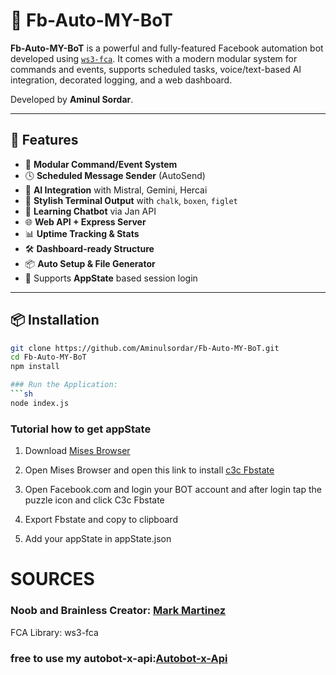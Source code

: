 # 🤖 Fb-Auto-MY-BoT

**Fb-Auto-MY-BoT** is a powerful and fully-featured Facebook automation bot developed using [`ws3-fca`](https://www.npmjs.com/package/ws3-fca). It comes with a modern modular system for commands and events, supports scheduled tasks, voice/text-based AI integration, decorated logging, and a web dashboard.

Developed by **Aminul Sordar**.

---

## 🚀 Features

- 🔌 **Modular Command/Event System**
- 🕓 **Scheduled Message Sender** (AutoSend)
- 💬 **AI Integration** with Mistral, Gemini, Hercai
- 🎨 **Stylish Terminal Output** with `chalk`, `boxen`, `figlet`
- 🧠 **Learning Chatbot** via Jan API
- 🌐 **Web API + Express Server**
- 📊 **Uptime Tracking & Stats**
- 🛠️ **Dashboard-ready Structure**
- 📦 **Auto Setup & File Generator**
- 📁 Supports **AppState** based session login

---

## 📦 Installation

```bash
git clone https://github.com/Aminulsordar/Fb-Auto-MY-BoT.git
cd Fb-Auto-MY-BoT
npm install

### Run the Application:
```sh
node index.js
```

### Tutorial how to get appState 

1. Download [Mises Browser](https://play.google.com/store/apps/details?id=site.mises.browser)

2. Open Mises Browser and open this link to install [c3c Fbstate](https://chromewebstore.google.com/detail/c3c-fbstate-utility/nlgehefndkobdignlfhapfpggielmdph?hl=en-US&utm_source=ext_sidebar)

2. Open Facebook.com and login your BOT account and after login tap the puzzle icon and click C3c Fbstate 

3. Export Fbstate and copy to clipboard

4. Add your appState in appState.json


# SOURCES

### Noob and Brainless Creator: [Mark Martinez](https://www.facebook.com/share/1BWKFtqg2u/)


 FCA Library: ws3-fca

### free to use my autobot-x-api:[Autobot-x-Api](https://autobot.mark-projects.site/)
